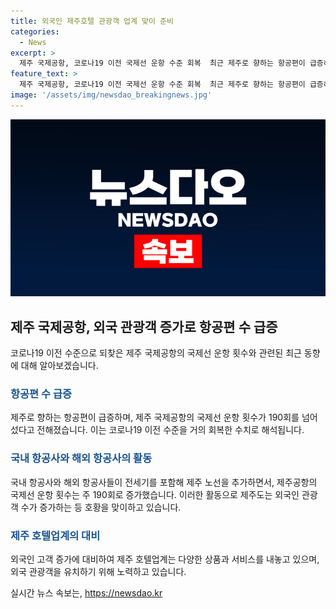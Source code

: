 ```yaml
---
title: 외국인 제주호텔 관광객 업계 맞이 준비
categories:
  - News
excerpt: >
  제주 국제공항, 코로나19 이전 국제선 운항 수준 회복  최근 제주로 향하는 항공편이 급증하며 제주국제공항은 다시 여행객들로 북적입니다. 이로 인해 제주도는 외국 관광객을 다시 유치하며, 호텔업계는 외국인 고객을 위한 서비스를 강화하고 있습니다. 이번 달 제주공항의 국제선 운항 횟수가 190회를 넘어섬으로써, 제주는 코로나19 이전 국제선 운항 수준을 다시 회복하고 있습니다. 이에 따라 중국, 일본, 대만, 싱가포르, 몽골 등 아시아 곳곳에 직항편이 운항되며 외국 관광객의 증가가 예상됩니다.
feature_text: >
  제주 국제공항, 코로나19 이전 국제선 운항 수준 회복  최근 제주로 향하는 항공편이 급증하며 제주국제공항은 다시 여행객들로 북적입니다. 이로 인해 제주도는 외국 관광객을 다시 유치하며, 호텔업계는 외국인 고객을 위한 서비스를 강화하고 있습니다. 이번 달 제주공항의 국제선 운항 횟수가 190회를 넘어섬으로써, 제주는 코로나19 이전 국제선 운항 수준을 다시 회복하고 있습니다. 이에 따라 중국, 일본, 대만, 싱가포르, 몽골 등 아시아 곳곳에 직항편이 운항되며 외국 관광객의 증가가 예상됩니다.
image: '/assets/img/newsdao_breakingnews.jpg'
---
```


<p><img src="/assets/img/newsdao_breakingnews.jpg" alt="cryptoinkorea 속보" /></p>

<h2 data-ke-size="size26">제주 국제공항, 외국 관광객 증가로 항공편 수 급증</h2>

<p data-ke-size="size16">코로나19 이전 수준으로 되찾은 제주 국제공항의 국제선 운항 횟수와 관련된 최근 동향에 대해 알아보겠습니다.</p>

<h3><b><span style="color: #1a5490;">항공편 수 급증</span></b></h3>

<p data-ke-size="size16">제주로 향하는 항공편이 급증하며, 제주 국제공항의 국제선 운항 횟수가 190회를 넘어섰다고 전해졌습니다. 이는 코로나19 이전 수준을 거의 회복한 수치로 해석됩니다.</p>

<h3><b><span style="color: #1a5490;">국내 항공사와 해외 항공사의 활동</span></b></h3>

<p data-ke-size="size16">국내 항공사와 해외 항공사들이 전세기를 포함해 제주 노선을 추가하면서, 제주공항의 국제선 운항 횟수는 주 190회로 증가했습니다. 이러한 활동으로 제주도는 외국인 관광객 수가 증가하는 등 호황을 맞이하고 있습니다.</p>

<h3><b><span style="color: #1a5490;">제주 호텔업계의 대비</span></b></h3>

<p data-ke-size="size16">외국인 고객 증가에 대비하여 제주 호텔업계는 다양한 상품과 서비스를 내놓고 있으며, 외국 관광객을 유치하기 위해 노력하고 있습니다.</p>
실시간 뉴스 속보는, <a href="https://newsdao.kr" rel="dofollow">https://newsdao.kr</a>


